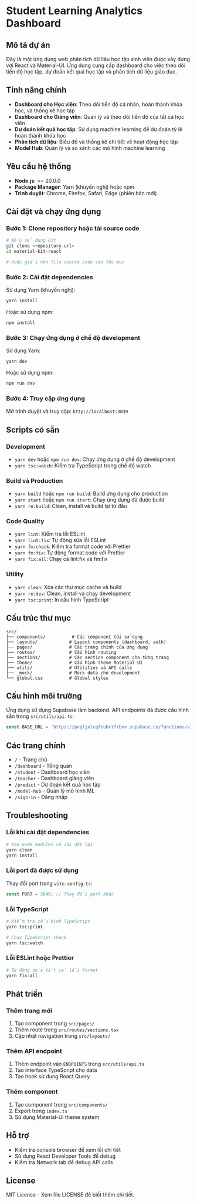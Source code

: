 # Student Learning Analytics Dashboard

## Mô tả dự án

Đây là một ứng dụng web phân tích dữ liệu học tập sinh viên được xây dựng với React và Material-UI. Ứng dụng cung cấp dashboard cho việc theo dõi tiến độ học tập, dự đoán kết quả học tập và phân tích dữ liệu giáo dục.

## Tính năng chính

- **Dashboard cho Học viên**: Theo dõi tiến độ cá nhân, hoàn thành khóa học, và thống kê học tập
- **Dashboard cho Giảng viên**: Quản lý và theo dõi tiến độ của tất cả học viên
- **Dự đoán kết quả học tập**: Sử dụng machine learning để dự đoán tỷ lệ hoàn thành khóa học
- **Phân tích dữ liệu**: Biểu đồ và thống kê chi tiết về hoạt động học tập
- **Model Hub**: Quản lý và so sánh các mô hình machine learning

## Yêu cầu hệ thống

- **Node.js**: >= 20.0.0
- **Package Manager**: Yarn (khuyến nghị) hoặc npm
- **Trình duyệt**: Chrome, Firefox, Safari, Edge (phiên bản mới)

## Cài đặt và chạy ứng dụng

### Bước 1: Clone repository hoặc tải source code

```bash
# Nếu sử dụng Git
git clone <repository-url>
cd material-kit-react

# Hoặc giải nén file source code vào thư mục
```

### Bước 2: Cài đặt dependencies

Sử dụng Yarn (khuyến nghị):
```bash
yarn install
```

Hoặc sử dụng npm:
```bash
npm install
```

### Bước 3: Chạy ứng dụng ở chế độ development

Sử dụng Yarn:
```bash
yarn dev
```

Hoặc sử dụng npm:
```bash
npm run dev
```

### Bước 4: Truy cập ứng dụng

Mở trình duyệt và truy cập: `http://localhost:3039`

## Scripts có sẵn

### Development
- `yarn dev` hoặc `npm run dev`: Chạy ứng dụng ở chế độ development
- `yarn tsc:watch`: Kiểm tra TypeScript trong chế độ watch

### Build và Production
- `yarn build` hoặc `npm run build`: Build ứng dụng cho production
- `yarn start` hoặc `npm run start`: Chạy ứng dụng đã được build
- `yarn re:build`: Clean, install và build lại từ đầu

### Code Quality
- `yarn lint`: Kiểm tra lỗi ESLint
- `yarn lint:fix`: Tự động sửa lỗi ESLint
- `yarn fm:check`: Kiểm tra format code với Prettier
- `yarn fm:fix`: Tự động format code với Prettier
- `yarn fix:all`: Chạy cả lint:fix và fm:fix

### Utility
- `yarn clean`: Xóa các thư mục cache và build
- `yarn re:dev`: Clean, install và chạy development
- `yarn tsc:print`: In cấu hình TypeScript

## Cấu trúc thư mục

```
src/
├── components/          # Các component tái sử dụng
├── layouts/            # Layout components (dashboard, auth)
├── pages/              # Các trang chính của ứng dụng
├── routes/             # Cấu hình routing
├── sections/           # Các section component cho từng trang
├── theme/              # Cấu hình theme Material-UI
├── utils/              # Utilities và API calls
├── _mock/              # Mock data cho development
└── global.css          # Global styles
```

## Cấu hình môi trường

Ứng dụng sử dụng Supabase làm backend. API endpoints đã được cấu hình sẵn trong `src/utils/api.ts`:

```typescript
const BASE_URL = 'https://pnqljxlcqfeubrtfrbvv.supabase.co/functions/v1';
```

## Các trang chính

- `/` - Trang chủ
- `/dashboard` - Tổng quan
- `/student` - Dashboard học viên
- `/teacher` - Dashboard giảng viên
- `/predict` - Dự đoán kết quả học tập
- `/model-hub` - Quản lý mô hình ML
- `/sign-in` - Đăng nhập

## Troubleshooting

### Lỗi khi cài đặt dependencies
```bash
# Xóa node_modules và cài đặt lại
yarn clean
yarn install
```

### Lỗi port đã được sử dụng
Thay đổi port trong `vite.config.ts`:
```typescript
const PORT = 3040; // Thay đổi port khác
```

### Lỗi TypeScript
```bash
# Kiểm tra cấu hình TypeScript
yarn tsc:print

# Chạy TypeScript check
yarn tsc:watch
```

### Lỗi ESLint hoặc Prettier
```bash
# Tự động sửa tất cả lỗi format
yarn fix:all
```

## Phát triển

### Thêm trang mới
1. Tạo component trong `src/pages/`
2. Thêm route trong `src/routes/sections.tsx`
3. Cập nhật navigation trong `src/layouts/`

### Thêm API endpoint
1. Thêm endpoint vào `ENDPOINTS` trong `src/utils/api.ts`
2. Tạo interface TypeScript cho data
3. Tạo hook sử dụng React Query

### Thêm component
1. Tạo component trong `src/components/`
2. Export trong `index.ts`
3. Sử dụng Material-UI theme system

## Hỗ trợ

- Kiểm tra console browser để xem lỗi chi tiết
- Sử dụng React Developer Tools để debug
- Kiểm tra Network tab để debug API calls

## License

MIT License - Xem file LICENSE để biết thêm chi tiết.
